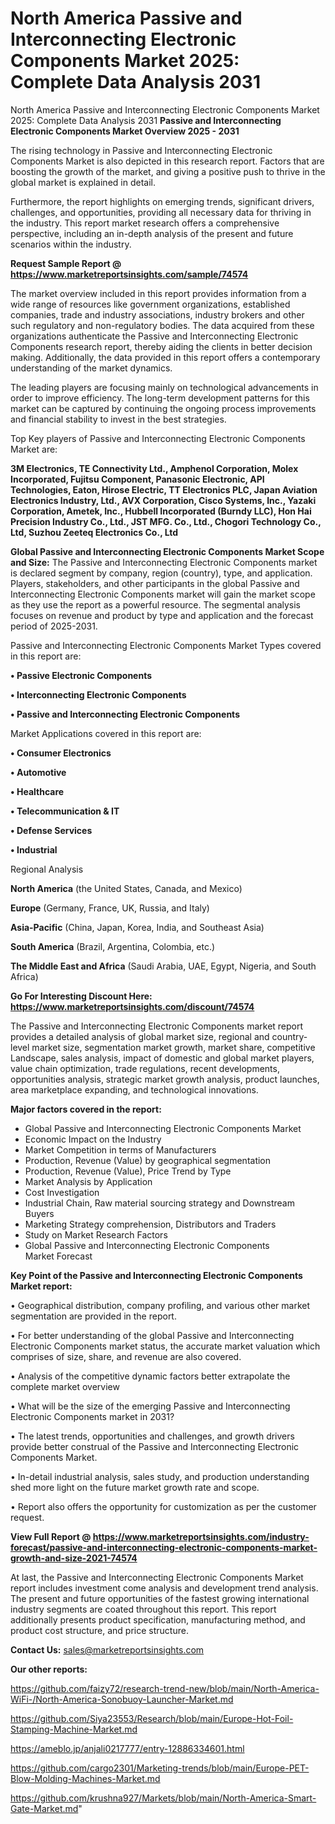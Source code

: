 # North America Passive and Interconnecting Electronic Components Market 2025: Complete Data Analysis 2031
 North America Passive and Interconnecting Electronic Components Market 2025: Complete Data Analysis 2031
<Strong> Passive and Interconnecting Electronic Components Market Overview 2025 - 2031</strong>

The rising technology in Passive and Interconnecting Electronic Components Market is also depicted in this research report. Factors that are boosting the growth of the market, and giving a positive push to thrive in the global market is explained in detail.

Furthermore, the report highlights on emerging trends, significant drivers, challenges, and opportunities, providing all necessary data for thriving in the industry. This report market research offers a comprehensive perspective, including an in-depth analysis of the present and future scenarios within the industry.

<strong>Request Sample Report @ <a href=https://www.marketreportsinsights.com/sample/74574>https://www.marketreportsinsights.com/sample/74574</a></strong>

The market overview included in this report provides information from a wide range of resources like government organizations, established companies, trade and industry associations, industry brokers and other such regulatory and non-regulatory bodies. The data acquired from these organizations authenticate the Passive and Interconnecting Electronic Components research report, thereby aiding the clients in better decision making. Additionally, the data provided in this report offers a contemporary understanding of the market dynamics.

The leading players are focusing mainly on technological advancements in order to improve efficiency. The long-term development patterns for this market can be captured by continuing the ongoing process improvements and financial stability to invest in the best strategies.

Top Key players of Passive and Interconnecting Electronic Components Market are:

<strong>3M Electronics, TE Connectivity Ltd., Amphenol Corporation, Molex Incorporated, Fujitsu Component, Panasonic Electronic, API Technologies, Eaton, Hirose Electric, TT Electronics PLC, Japan Aviation Electronics Industry, Ltd., AVX Corporation, Cisco Systems, Inc., Yazaki Corporation, Ametek, Inc., Hubbell Incorporated (Burndy LLC), Hon Hai Precision Industry Co., Ltd., JST MFG. Co., Ltd., Chogori Technology Co., Ltd, Suzhou Zeeteq Electronics Co., Ltd</strong>

<strong><b>Global Passive and Interconnecting Electronic Components Market Scope and Size:</b></strong>
The Passive and Interconnecting Electronic Components market is declared segment by company, region (country), type, and application. Players, stakeholders, and other participants in the global Passive and Interconnecting Electronic Components market will gain the market scope as they use the report as a powerful resource. The segmental analysis focuses on revenue and product by type and application and the forecast period of 2025-2031.

Passive and Interconnecting Electronic Components Market Types covered in this report are:

<strong>• Passive Electronic Components

• Interconnecting Electronic Components

• Passive and Interconnecting Electronic Components</strong>

Market Applications covered in this report are:

<strong>• Consumer Electronics

• Automotive

• Healthcare

• Telecommunication & IT

• Defense Services

• Industrial</strong> 

Regional Analysis

<strong>North America</strong> (the United States, Canada, and Mexico)

<strong>Europe</strong> (Germany, France, UK, Russia, and Italy)

<strong>Asia-Pacific</strong> (China, Japan, Korea, India, and Southeast Asia)

<strong>South America</strong> (Brazil, Argentina, Colombia, etc.)

<strong>The Middle East and Africa</strong> (Saudi Arabia, UAE, Egypt, Nigeria, and South Africa)

<strong>Go For Interesting Discount Here: <a href=https://www.marketreportsinsights.com/discount/74574>https://www.marketreportsinsights.com/discount/74574</a></strong>

The Passive and Interconnecting Electronic Components market report provides a detailed analysis of global market size, regional and country-level market size, segmentation market growth, market share, competitive Landscape, sales analysis, impact of domestic and global market players, value chain optimization, trade regulations, recent developments, opportunities analysis, strategic market growth analysis, product launches, area marketplace expanding, and technological innovations.

<strong><b>Major factors covered in the report:</b></strong>
<ul>
  <li>Global Passive and Interconnecting Electronic Components Market </li>
  <li>Economic Impact on the Industry</li>
  <li>Market Competition in terms of Manufacturers</li>
  <li>Production, Revenue (Value) by geographical segmentation</li>
  <li>Production, Revenue (Value), Price Trend by Type</li>
  <li>Market Analysis by Application</li>
  <li>Cost Investigation</li>
  <li>Industrial Chain, Raw material sourcing strategy and Downstream Buyers</li>
  <li>Marketing Strategy comprehension, Distributors and Traders</li>
  <li>Study on Market Research Factors</li>
  <li>Global Passive and Interconnecting Electronic Components Market Forecast</li>
</ul>

<strong><b>Key Point of the Passive and Interconnecting Electronic Components Market report:</b></strong>

• Geographical distribution, company profiling, and various other market segmentation are provided in the report.

• For better understanding of the global Passive and Interconnecting Electronic Components market status, the accurate market valuation which comprises of size, share, and revenue are also covered.

• Analysis of the competitive dynamic factors better extrapolate the complete market overview

• What will be the size of the emerging Passive and Interconnecting Electronic Components market in 2031?

• The latest trends, opportunities and challenges, and growth drivers provide better construal of the Passive and Interconnecting Electronic Components Market.

• In-detail industrial analysis, sales study, and production understanding shed more light on the future market growth rate and scope.

• Report also offers the opportunity for customization as per the customer request.

<strong><b>View Full Report @ <a href=https://www.marketreportsinsights.com/industry-forecast/passive-and-interconnecting-electronic-components-market-growth-and-size-2021-74574>https://www.marketreportsinsights.com/industry-forecast/passive-and-interconnecting-electronic-components-market-growth-and-size-2021-74574</a></b></strong>


At last, the Passive and Interconnecting Electronic Components Market report includes investment come analysis and development trend analysis. The present and future opportunities of the fastest growing international industry segments are coated throughout this report. This report additionally presents product specification, manufacturing method, and product cost structure, and price structure.

<strong>Contact Us:</strong>
sales@marketreportsinsights.com

<strong>Our other reports:</strong>

<a href=https://github.com/faizy72/research-trend-new/blob/main/North-America-WiFi-/North-America-Sonobuoy-Launcher-Market.md>https://github.com/faizy72/research-trend-new/blob/main/North-America-WiFi-/North-America-Sonobuoy-Launcher-Market.md</a>

<a href=https://github.com/Siya23553/Research/blob/main/Europe-Hot-Foil-Stamping-Machine-Market.md>https://github.com/Siya23553/Research/blob/main/Europe-Hot-Foil-Stamping-Machine-Market.md</a>

<a href=https://ameblo.jp/anjali0217777/entry-12886334601.html>https://ameblo.jp/anjali0217777/entry-12886334601.html</a>

<a href=https://github.com/cargo2301/Marketing-trends/blob/main/Europe-PET-Blow-Molding-Machines-Market.md>https://github.com/cargo2301/Marketing-trends/blob/main/Europe-PET-Blow-Molding-Machines-Market.md</a>

<a href=https://github.com/krushna927/Markets/blob/main/North-America-Smart-Gate-Market.md>https://github.com/krushna927/Markets/blob/main/North-America-Smart-Gate-Market.md</a>"

